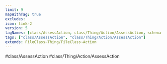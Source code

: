 ```yaml
---
limit: 9
mapWithTag: true
excludes:
icon: link-2
version: 5
tagNames: [class/AssessAction, class/Thing/Action/AssessAction, schema-org/AssessAction]
tags: ["class/AssessAction", "class/Thing/Action/AssessAction"]
extends: FileClass~Thing/FileClass~Action
---
```


#class/AssessAction
#class/Thing/Action/AssessAction

